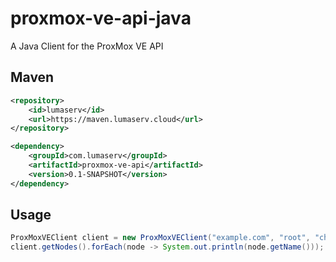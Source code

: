 # proxmox-ve-api-java
A Java Client for the ProxMox VE API

## Maven
```xml
<repository>
    <id>lumaserv</id>
    <url>https://maven.lumaserv.cloud</url>
</repository>
```
```xml
<dependency>
    <groupId>com.lumaserv</groupId>
    <artifactId>proxmox-ve-api</artifactId>
    <version>0.1-SNAPSHOT</version>
</dependency>
```

## Usage
```java
ProxMoxVEClient client = new ProxMoxVEClient("example.com", "root", "changeme");
client.getNodes().forEach(node -> System.out.println(node.getName()));
```